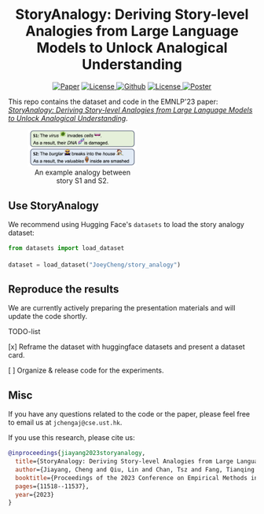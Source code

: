 <h1 align="center">StoryAnalogy: Deriving Story-level Analogies from Large Language Models to Unlock Analogical Understanding</h1>
<p align="center">
    <a href="https://arxiv.org/abs/2310.12874"><img src="https://img.shields.io/badge/arXiv-2310.12874-b31b1b.svg" alt="Paper"></a>
    <a href="https://aclanthology.org/2023.emnlp-main.706/"> <img alt="License" src="https://img.shields.io/static/v1?label=Pub&message=EMNLP%2723&color=blue"> </a>
    <a href="https://github.com/LFhase/PAIR"><img src="https://img.shields.io/badge/-Github-grey?logo=github" alt="Github"></a>
    <!-- <a href="https://colab.research.google.com/drive/1t0_4BxEJ0XncyYvn_VyEQhxwNMvtSUNx?usp=sharing"><img src="https://colab.research.google.com/assets/colab-badge.svg" alt="Colab"></a> -->
    <a href="https://github.com/LFhase/PAIR/blob/main/LICENSE"> <img alt="License" src="https://img.shields.io/github/license/LFhase/PAIR?color=blue"> </a>
    <!-- <a href="https://neurips.cc/virtual/2022/poster/54643"> <img src="https://img.shields.io/badge/Video-grey?logo=Kuaishou&logoColor=white" alt="Video"></a> -->
    <!-- <a href="https://lfhase.win/files/slides/PAIR.pdf"> <img src="https://img.shields.io/badge/Slides-grey?&logo=MicrosoftPowerPoint&logoColor=white" alt="Slides"></a> -->
    <a href="https://github.com/loginaway/StoryAnalogy/blob/main/raw/Poster%20-%20StoryAnalogy%20Deriving%20Story-level%20Analogies%20from%20Large%20Language%20Models%20to%20Unlock%20Analogical%20Understanding.pdf"> <img src="https://img.shields.io/badge/Poster-grey?logo=airplayvideo&logoColor=white" alt="Poster"></a>
</p>


This repo contains the dataset and code in the EMNLP'23 paper: *[StoryAnalogy: Deriving Story-level Analogies from Large Language Models to Unlock Analogical Understanding](https://arxiv.org/abs/2310.12874)*.


<!-- In this work, we built a story level analogy dataset (**StoryAnalogy**), which could be accessed at `src/data`. -->

<div style="width:60%; text-align:center; float: center;">
    <figure >
        <img src="raw/Analogy.png">
        <figcaption>
            An example analogy between story S1 and S2.
            </figcaption>
    </figure>
</div>

## Use StoryAnalogy
We recommend using Hugging Face's `datasets` to load the story analogy dataset:
```Python
from datasets import load_dataset

dataset = load_dataset("JoeyCheng/story_analogy")
```

## Reproduce the results

We are currently actively preparing the presentation materials and will update the code shortly.

TODO-list

[x] Reframe the dataset with huggingface datasets and present a dataset card.

[ ] Organize & release code for the experiments.
 <!-- A quick-start demo.  -->



## Misc

If you have any questions related to the code or the paper, please feel free to email us at `jchengaj@cse.ust.hk`.

If you use this research, please cite us:
```bibtex
@inproceedings{jiayang2023storyanalogy,
  title={StoryAnalogy: Deriving Story-level Analogies from Large Language Models to Unlock Analogical Understanding},
  author={Jiayang, Cheng and Qiu, Lin and Chan, Tsz and Fang, Tianqing and Wang, Weiqi and Chan, Chunkit and Ru, Dongyu and Guo, Qipeng and Zhang, Hongming and Song, Yangqiu and others},
  booktitle={Proceedings of the 2023 Conference on Empirical Methods in Natural Language Processing},
  pages={11518--11537},
  year={2023}
}
```
